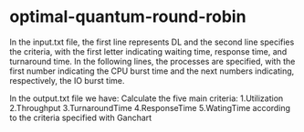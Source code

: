 # optimal-quantum-round-robin

In the input.txt file, the first line represents DL and the second line specifies the criteria, with the first letter indicating waiting time, response time, and turnaround time. In the following lines, the processes are specified, with the first number indicating the CPU burst time and the next numbers indicating, respectively, the IO burst time.


In the output.txt file we have: Calculate the five main criteria:
1.Utilization
2.Throughput
3.TurnaroundTime
4.ResponseTime
5.WatingTime according to the criteria specified with Ganchart

